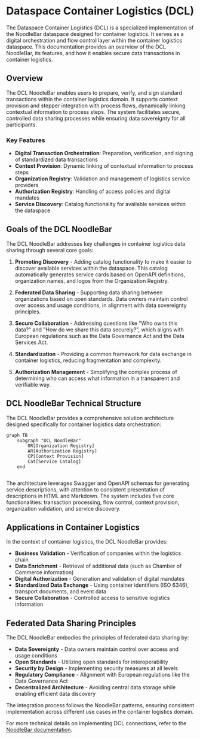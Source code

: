 # Dataspace Container Logistics (DCL)

The Dataspace Container Logistics (DCL) is a specialized implementation of the NoodleBar dataspace designed for container logistics. It serves as a digital orchestration and flow control layer within the container logistics dataspace. This documentation provides an overview of the DCL NoodleBar, its features, and how it enables secure data transactions in container logistics.

## Overview

The DCL NoodleBar enables users to prepare, verify, and sign standard transactions within the container logistics domain. It supports context provision and stepper integration with process flows, dynamically linking contextual information to process steps. The system facilitates secure, controlled data sharing processes while ensuring data sovereignty for all participants.

### Key Features

- **Digital Transaction Orchestration**: Preparation, verification, and signing of standardized data transactions
- **Context Provision**: Dynamic linking of contextual information to process steps
- **Organization Registry**: Validation and management of logistics service providers
- **Authorization Registry**: Handling of access policies and digital mandates
- **Service Discovery**: Catalog functionality for available services within the dataspace

## Goals of the DCL NoodleBar

The DCL NoodleBar addresses key challenges in container logistics data sharing through several core goals:

1. **Promoting Discovery** - Adding catalog functionality to make it easier to discover available services within the dataspace. This catalog automatically generates service cards based on OpenAPI definitions, organization names, and logos from the Organization Registry.

2. **Federated Data Sharing** - Supporting data sharing between organizations based on open standards. Data owners maintain control over access and usage conditions, in alignment with data sovereignty principles.

3. **Secure Collaboration** - Addressing questions like "Who owns this data?" and "How do we share this data securely?", which aligns with European regulations such as the Data Governance Act and the Data Services Act.

4. **Standardization** - Providing a common framework for data exchange in container logistics, reducing fragmentation and complexity.

5. **Authorization Management** - Simplifying the complex process of determining who can access what information in a transparent and verifiable way.

## DCL NoodleBar Technical Structure

The DCL NoodleBar provides a comprehensive solution architecture designed specifically for container logistics data orchestration:

```mermaid
graph TB
    subgraph "DCL NoodleBar"
        OR[Organization Registry]
        AR[Authorization Registry]
        CP[Context Provision]
        Cat[Service Catalog]
    end
    
```

The architecture leverages Swagger and OpenAPI schemas for generating service descriptions, with attention to consistent presentation of descriptions in HTML and Markdown. The system includes five core functionalities: transaction processing, flow control, context provision, organization validation, and service discovery.

## Applications in Container Logistics

In the context of container logistics, the DCL NoodleBar provides:

- **Business Validation** - Verification of companies within the logistics chain
- **Data Enrichment** - Retrieval of additional data (such as Chamber of Commerce information)
- **Digital Authorization** - Generation and validation of digital mandates
- **Standardized Data Exchange** - Using container identifiers (ISO 6346), transport documents, and event data
- **Secure Collaboration** - Controlled access to sensitive logistics information

## Federated Data Sharing Principles

The DCL NoodleBar embodies the principles of federated data sharing by:

- **Data Sovereignty** - Data owners maintain control over access and usage conditions
- **Open Standards** - Utilizing open standards for interoperability
- **Security by Design** - Implementing security measures at all levels
- **Regulatory Compliance** - Alignment with European regulations like the Data Governance Act
- **Decentralized Architecture** - Avoiding central data storage while enabling efficient data discovery

The integration process follows the NoodleBar patterns, ensuring consistent implementation across different use cases in the container logistics domain.

For more technical details on implementing DCL connections, refer to the [NoodleBar documentation](../noodlebar/).
